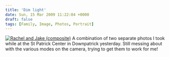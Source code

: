 ```yaml
---
title: 'Dim light'
date: Sun, 15 Mar 2009 11:22:04 +0000
draft: false
tags: [Family, Image, Photos, Portrait]
---
```


[![Rachel and Jake (composite)](http://gerard.interwebworld.co.uk/files/2009/03/Copy-of-desktop.jpg)](http://gerard.interwebworld.co.uk/files/2009/03/Copy-of-desktop.jpg) A combination of two separate photos I took while at the St Patrick Center in Downpatrick yesterday. Still messing about with the various modes on the camera, trying to get them to work for me!